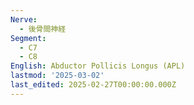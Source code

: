 ```yaml
---
Nerve:
  - 後骨間神経
Segment:
  - C7
  - C8
English: Abductor Pollicis Longus (APL)
lastmod: '2025-03-02'
last_edited: 2025-02-27T00:00:00.000Z
---
```



